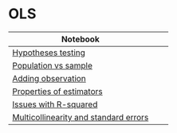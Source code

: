 # OLS
| Notebook |  |  |
|----------|----------|----------|
| [Hypotheses testing](https://marimo.app/l/9gp1tl) |  |  |
| [Population vs sample](https://marimo.app/l/7h0dis) |  |  |
| [Adding observation](https://marimo.app/l/cab8bt) |   |  |
| [Properties of estimators](https://marimo.app/l/hb0hjm) |  |  |
| [Issues with R-squared](https://marimo.app/l/vxz67s) |  |  |
| [Multicollinearity and standard errors](https://marimo.app/l/l2iv6q) |  |  |

